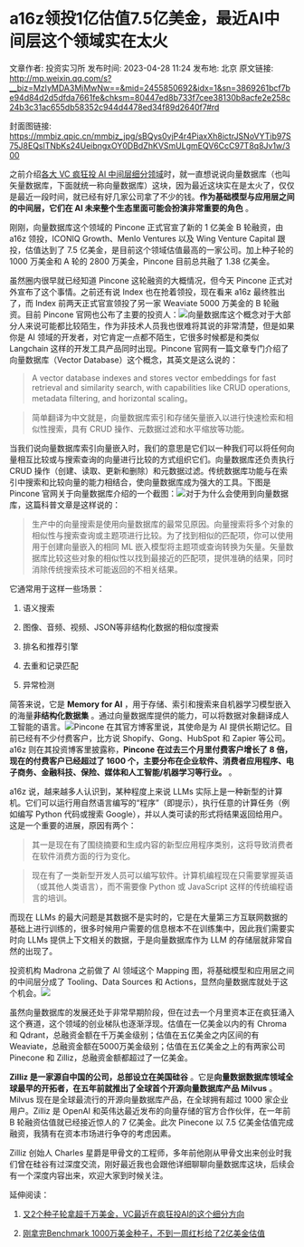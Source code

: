 # a16z领投1亿估值7.5亿美金，最近AI中间层这个领域实在太火

文章作者: 投资实习所
发布时间: 2023-04-28 11:24
发布地: 北京
原文链接: http://mp.weixin.qq.com/s?__biz=MzIyMDA3MjMwNw==&mid=2455850692&idx=1&sn=3869261bcf7be94d84d2d5dfda7661fe&chksm=80447ed8b733f7cee38130b8acfe2e258c24b3c31ac655db58352c944d4478ed34f89d2640f7#rd

封面图链接: https://mmbiz.qpic.cn/mmbiz_jpg/sBQys0vjP4r4PiaxXh8ictrJSNoVYTib97S75J8EQslTNbKs24UeibngxOY0DBdZhKVSmULgmEQV6CcC97T8q8Jv1w/300

之前介绍[各大 VC 疯狂投 AI
中间层细分领域](http://mp.weixin.qq.com/s?__biz=MzIyMDA3MjMwNw==&mid=2455850650&idx=1&sn=3ba292327d25ee0b73364fe6a48b39b2&chksm=80447e86b733f790c396ec84a92b49e8e81efb6778c2477b31e886677842e2459a7fbe80f19a&scene=21#wechat_redirect)时，就一直想说说向量数据库（也叫矢量数据库，下面就统一称向量数据库）这块，因为最近这块实在是太火了，仅仅是最近一段时间，就已经有好几家公司拿了不少的钱。**作为基础模型与应用层之间的中间层，它们在
AI 未来整个生态里面可能会扮演非常重要的角色** 。

刚刚，向量数据库这个领域的 Pincone 正式官宣了新的 1 亿美金 B 轮融资，由 a16z 领投，ICONIQ Growth、Menlo
Ventures 以及 Wing Venture Capital 跟投，估值达到了 7.5 亿美金，是目前这个领域估值最高的一家公司。加上种子轮的 1000
万美金和 A 轮的 2800 万美金，Pincone 目前总共融了 1.38 亿美金。

虽然圈内很早就已经知道 Pincone 这轮融资的大概情况，但今天 Pincone 正式对外宣布了这个事情。之前还有说 Index 也在抢着领投，现在看来
a16z 最终胜出了，而 Index 前两天正式官宣领投了另一家 Weaviate 5000 万美金的 B 轮融资。目前 Pincone
官网也公布了主要的投资人：![](https://mmbiz.qpic.cn/mmbiz_jpg/sBQys0vjP4r4PiaxXh8ictrJSNoVYTib97SKKXQtGoE5iaCOu9PVN0Z6W3F0LwkrGFEmnVZh2icC8VXMYoEESbxbkvA/640?wx_fmt=jpeg)向量数据库这个概念对于大部分人来说可能都比较陌生，作为非技术人员我也很难将其说的非常清楚，但是如果你是
AI 领域的开发者，对它肯定一点都不陌生，它很多时候都是和类似 Langchain 这样的开发工具产品同时出现。Pincone
官网有一篇文章专门介绍了向量数据库（Vector Database）这个概念，其英文是这么说的：

> A vector database indexes and stores vector embeddings for fast retrieval
> and similarity search, with capabilities like CRUD operations, metadata
> filtering, and horizontal scaling。

> 简单翻译为中文就是，向量数据库索引和存储矢量嵌入以进行快速检索和相似性搜索，具有 CRUD 操作、元数据过滤和水平缩放等功能。

当我们说向量数据库索引向量嵌入时，我们的意思是它们以一种我们可以将任何向量相互比较或与搜索查询的向量进行比较的方式组织它们。向量数据库还负责执行 CRUD
操作（创建、读取、更新和删除）和元数据过滤。传统数据库功能与在索引中搜索和比较向量的能力相结合，使向量数据库成为强大的工具。下图是 Pincone
官网关于向量数据库介绍的一个截图：![](https://mmbiz.qpic.cn/mmbiz_jpg/sBQys0vjP4r4PiaxXh8ictrJSNoVYTib97S6Rib19v39ib5Via1NsUlyPR7tP8qv3aw4kZyjsoWx2BX9oTYgBTxSThow/640?wx_fmt=jpeg)对于为什么会使用到向量数据库，这篇科普文章是这样说的：

>
> 生产中的向量搜索是使用向量数据库的最常见原因。向量搜索将多个对象的相似性与搜索查询或主题项进行比较。为了找到相似的匹配项，你可以使用用于创建向量嵌入的相同
> ML 嵌入模型将主题项或查询转换为矢量。矢量数据库比较这些对象的相似性以找到最接近的匹配项，提供准确的结果，同时消除传统搜索技术可能返回的不相关结果。

它通常用于这样一些场景：

  1. 语义搜索

  2. 图像、音频、视频、JSON等非结构化数据的相似度搜索

  3. 排名和推荐引擎

  4. 去重和记录匹配

  5. 异常检测

简答来说，它是 **Memory for AI** ，用于存储、索引和搜索来自机器学习模型嵌入的海量**非结构化数据集**
。通过向量数据库提供的能力，可以将数据对象翻译成人工智能的语言。![](https://mmbiz.qpic.cn/mmbiz_jpg/sBQys0vjP4r4PiaxXh8ictrJSNoVYTib97SVFibCSXGO2W7EnIWz7eCZpic6DglPnzaotZNlJicsb8d0RupouqHNxHiaA/640?wx_fmt=jpeg)Pincone
在其官方博客里说，其使命是为 AI 提供长期记忆。目前已经有不少付费客户，比方说 Shopify、Gong、HubSpot 和 Zapier
等公司。a16z 则在其投资博客里披露称，**Pincone 在过去三个月里付费客户增长了 8 倍，现在的付费客户已经超过了 1600
个，主要分布在企业软件、消费者应用程序、电子商务、金融科技、保险、媒体和人工智能/机器学习等行业。** 。

a16z 说，越来越多人认识到，某种程度上来说 LLMs
实际上是一种新型的计算机。它们可以运行用自然语言编写的“程序”（即提示），执行任意的计算任务（例如编写 Python 代码或搜索
Google），并以人类可读的形式将结果返回给用户。这是一个重要的进展，原因有两个：

> 其一是现在有了围绕摘要和生成内容的新型应用程序类别，这将导致消费者在软件消费方面的行为变化。

> 现在有了一类新型开发人员可以编写软件。计算机编程现在只需要掌握英语（或其他人类语言），而不需要像 Python 或 JavaScript
> 这样的传统编程语言的培训。

而现在 LLMs 的最大问题是其数据不是实时的，它是在大量第三方互联网数据的基础上进行训练的，很多时候用户需要的信息根本不在训练集中，因此我们需要实时向
LLMs 提供上下文相关的数据，于是向量数据库作为 LLM 的存储层就非常自然的出现了。

投资机构 Madrona 之前做了 AI 领域这个 Mapping 图，将基础模型和应用层之间的中间层分成了 Tooling、Data Sources 和
Actions，显然向量数据库就处于这个机会。![](https://mmbiz.qpic.cn/mmbiz_jpg/sBQys0vjP4r4PiaxXh8ictrJSNoVYTib97Suaptl25AjtfS6HKib7TqhEoibLMkTw2E9rh8Y0syErmPcosI48pIwibtA/640?wx_fmt=jpeg)

虽然向量数据库的发展还处于非常早期阶段，但在过去一个月里资本正在疯狂涌入这个赛道，这个领域的创业梯队也逐渐浮现。估值在一亿美金以内的有 Chroma 和
Qdrant，总融资金额在千万美金级别；估值在五亿美金之内区间的有 Weaviate，总融资金额在5000万美金级别；估值在五亿美金之上的有两家公司
Pinecone 和 Zilliz，总融资金额都超过了一亿美金。

  

**Zilliz 是一家源自中国的公司，总部设立在美国硅谷** 。它是**向量数据数据库领域全球最早的开拓者，在五年前就推出了全球首个开源向量数据库产品
Milvus** 。Milvus 现在是全球最流行的开源向量数据库产品，在全球拥有超过 1000 家企业用户。Zilliz 是 OpenAI
和英伟达最近发布的向量存储的官方合作伙伴，在一年前 B 轮融资估值就已经接近惊人的 7 亿美金。此次 Pinecone 以 7.5
亿美金估值完成融资，我猜有在资本市场进行争夺的考虑因素。

Zilliz 创始人 Charles
星爵是甲骨文的工程师，多年前他刚从甲骨文出来创业时我们曾在硅谷有过深度交流，刚好最近我也会跟他详细聊聊向量数据库这块，后续会有一个深度内容出来，欢迎大家到时候关注。

延伸阅读：

  1. [又2个种子轮拿超千万美金，VC最近在疯狂投AI的这个细分方向](http://mp.weixin.qq.com/s?__biz=MzIyMDA3MjMwNw==&mid=2455850610&idx=1&sn=5404405df2e50d0b4f8271aded384271&chksm=80447e6eb733f778dee63bcdbc84cab5b1ea5e0c6c4e72423f36668546dd13524c73ee3f531a&scene=21#wechat_redirect)

  2. [刚拿完Benchmark 1000万美金种子，不到一周红杉给了2亿美金估值](http://mp.weixin.qq.com/s?__biz=MzIyMDA3MjMwNw==&mid=2455850650&idx=1&sn=3ba292327d25ee0b73364fe6a48b39b2&chksm=80447e86b733f790c396ec84a92b49e8e81efb6778c2477b31e886677842e2459a7fbe80f19a&scene=21#wechat_redirect)

